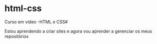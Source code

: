# html-css
 Curso em video -HTML e CSS#
 
 Estou aprendendo a criar sites e agora vou aprender a gerenciar os meus repositórios
